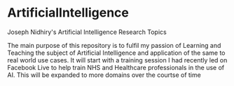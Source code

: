 # ArtificialIntelligence
Joseph Nidhiry's Artificial Intelligence Research Topics

The main purpose of this repository is to fulfil my passion of Learning and Teaching the subject of Artificial Intelligence and application of the same to real world use cases. It will start with a training session I had recently led on Facebook Live to help train NHS and Healthcare professionals in the use of AI. This will be expanded to more domains over the courtse of time


